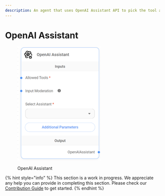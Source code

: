```yaml
---
description: An agent that uses OpenAI Assistant API to pick the tool and args to call.
---
```


# OpenAI Assistant

<figure><img src="../../../.gitbook/assets/image (1).png" alt="" width="272"><figcaption><p>OpenAI Assistant</p></figcaption></figure>

{% hint style="info" %}
This section is a work in progress. We appreciate any help you can provide in completing this section. Please check our [Contribution Guide](https://toi500.gitbook.io/flowise-docs/contributing) to get started.
{% endhint %}
